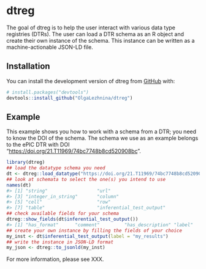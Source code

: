
<!-- README.md is generated from README.Rmd. Please edit that file -->

# dtreg

<!-- badges: start -->
<!-- badges: end -->

The goal of dtreg is to help the user interact with various data type
registries (DTRs). The user can load a DTR schema as an R object and
create their own instance of the schema. This instance can be written as
a machine-actionable JSON-LD file.

## Installation

You can install the development version of dtreg from
[GitHub](https://github.com/) with:

``` r
# install.packages("devtools")
devtools::install_github("OlgaLezhnina/dtreg")
```

## Example

This example shows you how to work with a schema from a DTR; you need to
know the DOI of the schema. The schema we use as an example belongs to
the ePIC DTR with DOI
“<https://doi.org/21.T11969/74bc7748b8cd520908bc>”.

``` r
library(dtreg)
## load the datatype schema you need
dt <- dtreg::load_datatype("https://doi.org/21.T11969/74bc7748b8cd520908bc")
## look at schemata to select the one(s) you intend to use
names(dt)
#> [1] "string"                  "url"                    
#> [3] "integer_in_string"       "column"                 
#> [5] "cell"                    "row"                    
#> [7] "table"                   "inferential_test_output"
## check available fields for your schema
dtreg::show_fields(dt$inferential_test_output())
#> [1] "has_format"      "comment"         "has_description" "label"
## create your own instance by filling the fields of your choice
my_inst <- dt$inferential_test_output(label = "my_results")
## write the instance in JSON-LD format
my_json <- dtreg::to_jsonld(my_inst)
```

For more information, please see XXX.
